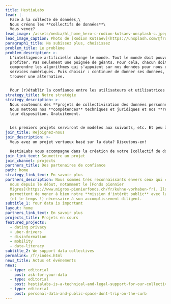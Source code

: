 ```yaml
---
title: HestiaLabs
lead: |-
  Face à la collecte de données,\
  Nous créons les **collectifs de données**\
  Vous venez?
lead_image: /assets/media/hl_home_hero-c-rodion-kutsaev-unsplash-c.jpeg
lead_image_caption: Photo de [Rodion Kutsaev](https://unsplash.com/@frostroomhead)
paragraph1_title: Ne subissez plus, choisissez
problem_title: Le problème
problem_description: >-
  L'intelligence artificielle change le monde. Tout le monde doit pouvoir en
  profiter. Pas seulement une poignée de géants. Pour cela, chacun doit pouvoir
  comprendre les algorithmes qui s'appuient sur nos données pour nous offrir des
  services numériques. Puis choisir : continuer de donner ses données, ou
  trouver une alternative.


  Pour (r)établir la confiance entre les utilisateurs et utilisatrices et ceux qui développent les services numériques, nous créons les "[collectifs de données](/fr/projects/)": mains dans la main, utilisateurs et entrepreneurs y décident quelles données sont utilisées, comment elles sont utilisées, et dans quels buts.
strategy_title: Notre stratégie
strategy_description: >-
  Nous soutenons des **projets de collectivisation des données personnelles**.
  Nous mettons nos **compétences** techniques et juridiques et nos **réseaux** à
  leur disposition. Gratuitement.


  Les premiers projets serviront de modèles aux suivants, etc. Et peu à peu, grâce à ces exemples très concrets, tout le monde comprendra **la valeur des données que nous générons.**
join_title: Rejoignez-nous
join_description: >-
  Vous avez un projet vertueux basé sur la data? Discutons-en!

  HestiaLabs vous accompagne dans la création de votre [collectif de données] (/fr/projects/) et de la communauté d'utilisateurs/trices associée. **Gratuitement!**
join_link_text: Soumettre un projet
join_channel: projects
partners_title: Des partenaires de confiance
path: home
strategy_link_text: En savoir plus
partners_description: Nous sommes très reconnaissants envers ceux qui croient en
  nous depuis le début, notamment le [Fonds pionnier
  Migros](https://www.migros-pionierfonds.ch/fr/kuhne-vorhaben-fr). Ils nous
  permettent de mener à bien notre **mission d'intérêt public** avec la rigueur
  (et le temps !) nécessaire à son accomplissement diligent.
subtitle_1: Your data is important
layout: home
partners_link_text: En savoir plus
projects_title: Projets en cours
featured_projects:
  - dating privacy
  - uber-drivers
  - disinformation
  - mobility
  - data-literacy
subtitle_2: We support data collectives
permalink: /fr/index.html
news_title: Actus et événements
news:
  - type: editorial
    post: ask-for-your-data
  - type: editorial
    post: hestialabs-is-a-technical-and-legal-support-for-our-collective-explains-jessica-pidoux
  - type: editorial
    post: personal-data-and-public-space-dont-trip-on-the-curb
---
```


